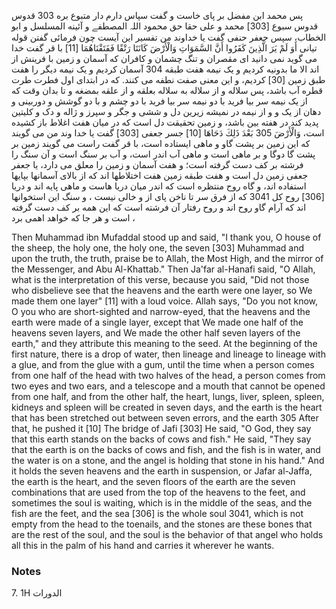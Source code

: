 پس محمد ابن مفضل بر پای خاست و گفت سپاس دارم دار متبوع بره 303 قدوس قدوس سبوع [303] محمد و على حقا حق محمود اللہ المصطفے و آئینه المسلسل و ابو الخطاب، سپس جعفر حنفی گفت یا خداوند من تفسیر این آیست چون فرمائی گفتن قوله تیانی أَوَ لَمْ يَرَ الَّذِينَ كَفَرُوا أَنَّ السَّمَوَاتِ وَالْأَرْضَ كَانَتَا رَتْقًا فَفَتَقْنَاهُمَا [11] با قر گفت خدا می گوید نمی دانید ای مقصران و تنگ چشمان و کافران که آسمان و زمین با فرینش از اند الا ما بدونیه کردیم و یک نیمه هفت طبقه 304 آسمان کردیم و یک نیمه دیگر را هفت طبق زمین [30] کردیم، و این معنی صفت نطفه می کنند. که در ابتدای اول فطرت طرت قطره آب باشد، پس سلاله و از سلاله به سلاله بعلقه و از علقه بمضغه و تا بدان وقت که از یک نیمه سر بیا فرید با دو نیمه سر بیا فرید با دو چشم و با دو گوشش و دوربینی و دهان از یک و و از نیمه در نمیشه زیرین دل و ششی و جگر و سپرز و ژاله و دک و کلیتین پدید کند در هفته بین باشد، و زمین تحقیقت دل است که در میان هفت اغلاط باز کشیده است، وَالْأَرْضَ 305 بَعْدَ ذَلِكَ دَحَاهَا [10] جسر جعفی [303] گفت یا خدا وند من می گویند که این زمین بر پشت گاو و ماهی ایستاده است، با قر گفت راست می گویند زمین بر پشت گا دوگا و بر ماهی است و ماهی آب اندر است، و آب بر سنگ است و آن سنگ را فرشته بر کف دست گرفته است؛ و هفت آسمان و زمین را معلق می دارد، یا جعفر جعفی زمین دل است و هفت طبقه زمین هفت اختلاطها اند که از بالای آسمانها بپایها استفاده اند، و گاه روح منتظره است که اندر میان دریا هاست و ماهی پایه اند و دریا [306] روح کل 3041 که از فرق سر تا ناخن پای از و خالی نیست ، و سنگ این استخوانها اند که آرام گاو روح اند و روح رفتار آن فرشته است که این همه بر کف دست گرفته است و هر جا که خواهد اهمی برد ،

Then Muhammad ibn Mufaddal stood up and said, "I thank you, O house of the sheep, the holy one, the holy one, the seven [303] Muhammad and upon the truth, the truth, praise be to Allah, the Most High, and the mirror of the Messenger, and Abu Al-Khattab." Then Ja'far al-Hanafi said, "O Allah, what is the interpretation of this verse, because you said, "Did not those who disbelieve see that the heavens and the earth were one layer, so We made them one layer" [11] with a loud voice. Allah says, "Do you not know, O you who are short-sighted and narrow-eyed, that the heavens and the earth were made of a single layer, except that We made one half of the heavens seven layers, and We made the other half seven layers of the earth," and they attribute this meaning to the seed. At the beginning of the first nature, there is a drop of water, then lineage and lineage to lineage with a glue, and from the glue with a gum, until the time when a person comes from one half of the head with two halves of the head, a person comes from two eyes and two ears, and a telescope and a mouth that cannot be opened from one half, and from the other half, the heart, lungs, liver, spleen, spleen, kidneys and spleen will be created in seven days, and the earth is the heart that has been stretched out between seven errors, and the earth 305 After that, he pushed it [10] The bridge of Jafi [303] He said, "O God, they say that this earth stands on the backs of cows and fish." He said, "They say that the earth is on the backs of cows and fish, and the fish is in water, and the water is on a stone, and the angel is holding that stone in his hand." And it holds the seven heavens and the earth in suspension, or Jafar al-Jaffa, the earth is the heart, and the seven floors of the earth are the seven combinations that are used from the top of the heavens to the feet, and sometimes the soul is waiting, which is in the middle of the seas, and the fish are the feet, and the sea [306] is the whole soul 3041, which is not empty from the head to the toenails, and the stones are these bones that are the rest of the soul, and the soul is the behavior of that angel who holds all this in the palm of his hand and carries it wherever he wants.
### Notes

7. 1H الدورات